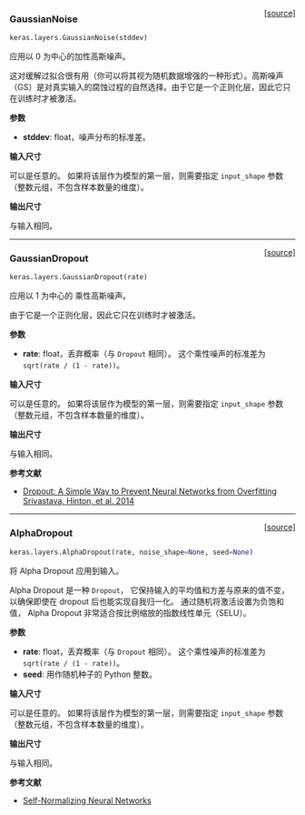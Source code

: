 <span style="float:right;">[[source]](https://github.com/keras-team/keras/blob/master/keras/layers/noise.py#L14)</span>
### GaussianNoise

```python
keras.layers.GaussianNoise(stddev)
```

应用以 0 为中心的加性高斯噪声。

这对缓解过拟合很有用（你可以将其视为随机数据增强的一种形式）。高斯噪声（GS）是对真实输入的腐蚀过程的自然选择。由于它是一个正则化层，因此它只在训练时才被激活。

__参数__

- __stddev__: float，噪声分布的标准差。

__输入尺寸__

可以是任意的。
如果将该层作为模型的第一层，则需要指定 `input_shape` 参数（整数元组，不包含样本数量的维度）。

__输出尺寸__

与输入相同。

----

<span style="float:right;">[[source]](https://github.com/keras-team/keras/blob/master/keras/layers/noise.py#L58)</span>
### GaussianDropout

```python
keras.layers.GaussianDropout(rate)
```

应用以 1 为中心的 乘性高斯噪声。

由于它是一个正则化层，因此它只在训练时才被激活。

__参数__

- __rate__: float，丢弃概率（与 `Dropout` 相同）。
这个乘性噪声的标准差为 `sqrt(rate / (1 - rate))`。

__输入尺寸__

可以是任意的。
如果将该层作为模型的第一层，则需要指定 `input_shape` 参数
（整数元组，不包含样本数量的维度）。

__输出尺寸__

与输入相同。

__参考文献__

- [Dropout: A Simple Way to Prevent Neural Networks from Overfitting Srivastava, Hinton, et al. 2014](http://www.cs.toronto.edu/~rsalakhu/papers/srivastava14a.pdf)

----

<span style="float:right;">[[source]](https://github.com/keras-team/keras/blob/master/keras/layers/noise.py#L106)</span>
### AlphaDropout

```python
keras.layers.AlphaDropout(rate, noise_shape=None, seed=None)
```

将 Alpha Dropout 应用到输入。

Alpha Dropout 是一种 `Dropout`，
它保持输入的平均值和方差与原来的值不变，
以确保即使在 dropout 后也能实现自我归一化。
通过随机将激活设置为负饱和值，
Alpha Dropout 非常适合按比例缩放的指数线性单元（SELU）。

__参数__

- __rate__: float，丢弃概率（与 `Dropout` 相同）。
这个乘性噪声的标准差为 `sqrt(rate / (1 - rate))`。
- __seed__: 用作随机种子的 Python 整数。

__输入尺寸__

可以是任意的。
如果将该层作为模型的第一层，则需要指定 `input_shape` 参数
（整数元组，不包含样本数量的维度）。

__输出尺寸__

与输入相同。

__参考文献__

- [Self-Normalizing Neural Networks](https://arxiv.org/abs/1706.02515)
